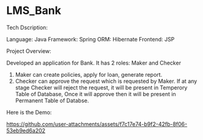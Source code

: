 # LMS_Bank
Tech Dscription: 

Language: Java
Framework: Spring
ORM: Hibernate
Frontend: JSP

Project Overview:

Developed an application for Bank.
It has 2 roles: Maker and Checker
1. Maker can create policies, apply for loan, generate report.
2. Checker can approve the request which is requested by Maker.
If at any stage Checker will reject the request, it will be present in Temperory Table of Database, Once it will approve then it will be present in Permanent Table of Databse.

Here is the Demo:


https://github.com/user-attachments/assets/f7c17e74-b9f2-42fb-8f06-53eb9ed6a202

